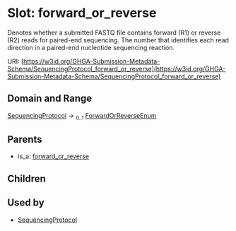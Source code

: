
# Slot: forward_or_reverse


Denotes whether a submitted FASTQ file contains forward (R1) or reverse (R2) reads for paired-end sequencing. The number that identifies each read direction in a paired-end nucleotide sequencing reaction.

URI: [https://w3id.org/GHGA-Submission-Metadata-Schema/SequencingProtocol_forward_or_reverse](https://w3id.org/GHGA-Submission-Metadata-Schema/SequencingProtocol_forward_or_reverse)


## Domain and Range

[SequencingProtocol](SequencingProtocol.md) &#8594;  <sub>0..1</sub> [ForwardOrReverseEnum](ForwardOrReverseEnum.md)

## Parents

 *  is_a: [forward_or_reverse](forward_or_reverse.md)

## Children


## Used by

 * [SequencingProtocol](SequencingProtocol.md)
